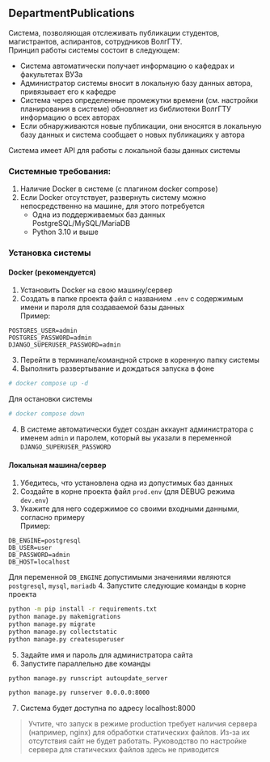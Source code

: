 ## DepartmentPublications
Система, позволяющая отслеживать публикации студентов, магистрантов, аспирантов, сотрудников ВолгГТУ.   
Принцип работы системы состоит в следующем:   
- Система автоматически получает информацию о кафедрах и факультетах ВУЗа
- Администратор системы вносит в локальную базу данных автора, привязывает его к кафедре
- Система через определенные промежутки времени (см. настройки планирования в системе) обновляет из библиотеки ВолгГТУ информацию о всех авторах
- Если обнаруживаются новые публикации, они вносятся в локальную базу данных и система сообщает о новых публикациях у автора


Система имеет API для работы с локальной базы данных системы 


### Системные требования:
1. Наличие Docker в системе (с плагином docker compose)
2. Если Docker отсутствует, развернуть систему можно непосредственно на машине, для этого потребуется
   - Одна из поддерживаемых баз данных PostgreSQL/MySQL/MariaDB
   - Python 3.10 и выше

### Установка системы

#### Docker (рекомендуется)
1. Установить Docker на свою машину/сервер
2. Создать в папке проекта файл с названием `.env` c содержимым имени и пароля для создаваемой базы данных    
Пример:
```env
POSTGRES_USER=admin
POSTGRES_PASSWORD=admin
DJANGO_SUPERUSER_PASSWORD=admin
```
3. Перейти в терминале/командной строке в коренную папку системы
3. Выполнить развертывание и дождаться запуска в фоне
```bash
# docker compose up -d
```
Для остановки системы
```bash
# docker compose down
```
4. В системе автоматически будет создан аккаунт администратора с именем `admin` и паролем, который вы указали в переменной `DJANGO_SUPERUSER_PASSWORD`

#### Локальная машина/сервер
1. Убедитесь, что установлена одна из допустимых баз данных
2. Создайте в корне проекта файл `prod.env` (для DEBUG режима `dev.env`)
3. Укажите для него содержимое со своими входными данными, согласно примеру  
Пример:
```env
DB_ENGINE=postgresql
DB_USER=user
DB_PASSWORD=admin
DB_HOST=localhost
```
Для переменной `DB_ENGINE` допустимыми значениями являются `postgresql`, `mysql`, `mariadb`
4. Запустите следующие команды в корне проекта
```bash
python -m pip install -r requirements.txt
python manage.py makemigrations
python manage.py migrate
python manage.py collectstatic
python manage.py createsuperuser
```
5. Задайте имя и пароль для администратора сайта
6. Запустите параллельно две команды
```bash
python manage.py runscript autoupdate_server
```
```bash
python manage.py runserver 0.0.0.0:8000
```
7. Система будет доступна по адресу localhost:8000

> Учтите, что запуск в режиме production требует наличия сервера (например, nginx) для обработки статических файлов. Из-за их отсутствия сайт не будет работать. Руководство по настройке сервера для статических файлов здесь не приводится